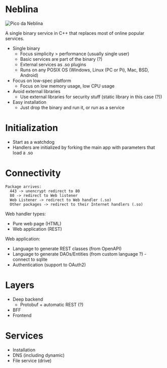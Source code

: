 # Neblina

![Pico da Neblina](https://upload.wikimedia.org/wikipedia/commons/3/35/Pico_da_Neblina_%28FAB%29.jpg)

A single binary service in C++ that replaces most of online popular services.

- Single binary
  - Focus simplicity > performance (usually single user)
  - Basic services are part of the binary (?)
  - External services as .so plugins
  - Runs on any POSIX OS (Windows, Linux (PC or Pi), Mac, BSD, Android)
- Focus on low-spec platform
  - Focus on low memory usage, low CPU usage
- Avoid external libraries
  -  Use external libraries for security stuff (static library in this case (?))
- Easy installation
  - Just drop the binary and run it, or run as a service
 
# Initialization

- Start as a watchdog
- Handlers are initialized by forking the main app with parameters that load a .so
 
# Connectivity

```
Package arrives:
  443 -> unencrypt redirect to 80
  80 -> redirect to Web listener
  Web Listener -> redirect to Web handler (.so)
  Other packages -> redirect to their Internet handlers (.so)
```

Web handler types:
  - Pure web page (HTML)
  - Web application (REST)

Web application:
  - Language to generate REST classes (from OpenAPI)
  - Language to generate DAOs/Entities (from custom language ?) - connect to sqlite
  - Authentication (support to OAuth2)

# Layers

- Deep backend
  - Protobuf + automatic REST (?)
- BFF
- Frontend

# Services

- Installation
- DNS (including dynamic)
- File service (drive)
